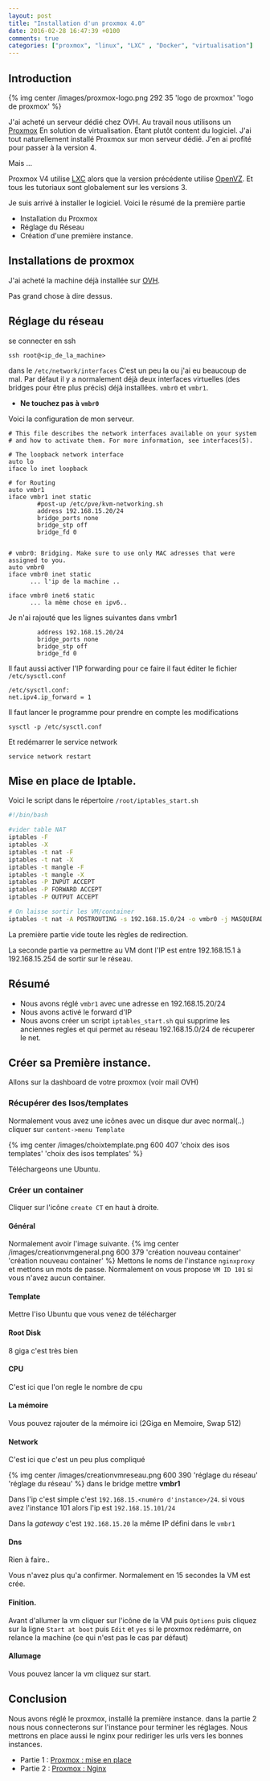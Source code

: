 ```yaml
---
layout: post
title: "Installation d'un proxmox 4.0"
date: 2016-02-28 16:47:39 +0100
comments: true
categories: ["proxmox", "linux", "LXC" , "Docker", "virtualisation"] 
---
```


## Introduction

{% img center /images/proxmox-logo.png 292 35 'logo de proxmox' 'logo de proxmox' %}

J'ai acheté un serveur dédié chez OVH. Au travail nous utilisons un [Proxmox](https://www.proxmox.com/en/proxmox-ve) En solution de virtualisation. Étant plutôt content du logiciel. J'ai tout naturellement installé Proxmox sur mon serveur dédié. J'en ai profité pour passer à la version 4.

Mais ...

Proxmox V4 utilise [LXC](https://help.ubuntu.com/community/LXC)  alors que la version précédente utilise [OpenVZ](https://openvz.org/Main_Page). Et tous les tutoriaux sont globalement sur les versions 3.

Je suis arrivé à installer le logiciel. Voici le résumé de la première partie

 * Installation du Proxmox
 * Réglage du Réseau
 * Création d'une première instance.

<!--more-->

## Installations de proxmox

J'ai acheté la machine déjà installée sur [OVH](https://www.ovh.com/fr/). 

Pas grand chose à dire dessus.

## Réglage du réseau
se connecter en ssh
```
ssh root@<ip_de_la_machine>
```
dans le `/etc/network/interfaces`
C'est un peu la ou j'ai eu beaucoup de mal. Par défaut il y a normalement déjà deux interfaces virtuelles (des bridges pour être plus précis) déjà installées. `vmbr0` et `vmbr1`.

 * **Ne touchez pas à `vmbr0`** 

Voici la configuration de mon serveur.

```
# This file describes the network interfaces available on your system
# and how to activate them. For more information, see interfaces(5).

# The loopback network interface
auto lo
iface lo inet loopback

# for Routing
auto vmbr1
iface vmbr1 inet static
        #post-up /etc/pve/kvm-networking.sh
        address 192.168.15.20/24
        bridge_ports none
        bridge_stp off
        bridge_fd 0


# vmbr0: Bridging. Make sure to use only MAC adresses that were assigned to you.
auto vmbr0
iface vmbr0 inet static
      ... l'ip de la machine ..

iface vmbr0 inet6 static
      ... la même chose en ipv6..
```

Je n'ai rajouté que les lignes suivantes dans vmbr1
```
        address 192.168.15.20/24
        bridge_ports none
        bridge_stp off
        bridge_fd 0
```

Il faut aussi activer l'IP forwarding
pour ce faire il faut éditer le fichier `/etc/sysctl.conf`
```
/etc/sysctl.conf:
net.ipv4.ip_forward = 1
```

Il faut lancer le programme pour prendre en compte les modifications

```
sysctl -p /etc/sysctl.conf
```

Et redémarrer le service network

```
service network restart
```

## Mise en place de Iptable.

Voici le script dans le répertoire
`/root/iptables_start.sh`

```sh
#!/bin/bash

#vider table NAT
iptables -F
iptables -X
iptables -t nat -F
iptables -t nat -X
iptables -t mangle -F
iptables -t mangle -X
iptables -P INPUT ACCEPT
iptables -P FORWARD ACCEPT
iptables -P OUTPUT ACCEPT

# On laisse sortir les VM/container
iptables -t nat -A POSTROUTING -s 192.168.15.0/24 -o vmbr0 -j MASQUERADE
```

La première partie vide toute les règles de redirection.

La seconde partie va permettre au VM dont l'IP est entre 192.168.15.1 à 192.168.15.254 de sortir sur le réseau.


## Résumé
 * Nous avons réglé `vmbr1` avec une adresse en 192.168.15.20/24
 * Nous avons activé le forward d'IP
 * Nous avons créer un script `iptables_start.sh` qui supprime les anciennes regles et qui permet au réseau 192.168.15.0/24 de récuperer le net.


## Créer sa Première instance.

Allons sur la dashboard de votre proxmox (voir mail OVH)

### Récupérer des Isos/templates
Normalement vous avez une icônes avec un disque dur avec normal(..) cliquer sur `content->menu Template`

{% img center /images/choixtemplate.png 600 407 'choix des isos templates' 'choix des isos templates' %}

Téléchargeons une Ubuntu.

### Créer un container 

Cliquer sur l'icône `create CT` en haut à droite.

#### Général
Normalement avoir l'image suivante.
{% img center /images/creationvmgeneral.png 600 379 'création nouveau container' 'création nouveau container' %}
Mettons le noms de l'instance `nginxproxy` et mettons un mots de passe. Normalement on vous propose `VM ID 101` si vous n'avez aucun container.

#### Template 
Mettre l'iso Ubuntu que vous venez de télécharger

#### Root Disk
8 giga c'est très bien

#### CPU
C'est ici que l'on regle le nombre de cpu

#### La mémoire
Vous pouvez rajouter de la mémoire ici (2Giga en Memoire, Swap 512)

#### Network

C'est ici que c'est un peu plus compliqué

{% img center /images/creationvmreseau.png 600 390 'réglage du réseau' 'réglage du réseau' %}
dans le bridge mettre **vmbr1**

Dans l'ip c'est simple c'est `192.168.15.<numéro d'instance>/24`. si vous avez l'instance 101 alors l'ip est `192.168.15.101/24`

Dans la *gateway* c'est `192.168.15.20` la même IP défini dans le `vmbr1`

#### Dns
Rien à faire..

Vous n'avez plus qu'a confirmer. Normalement en 15 secondes la VM est crée.

#### Finition.
Avant d'allumer la vm cliquer sur l'icône de la VM puis `Options` puis cliquez sur la ligne `Start at boot` puis `Edit` et `yes` si le proxmox redémarre, on relance la machine (ce qui n'est pas le cas par défaut)

#### Allumage
Vous pouvez lancer la vm cliquez sur start.

## Conclusion

Nous avons réglé le proxmox, installé la première instance. dans la partie 2 nous nous connecterons sur l'instance pour terminer les réglages. Nous mettrons en place aussi le nginx pour rediriger les urls vers les bonnes instances.



 * Partie 1 : [Proxmox : mise en place](/blog/2016/02/28/installation-dun-proxmox-4-dot-0/)
 * Partie 2 : [Proxmox : Nginx](/blog/2016/03/08/installation-dun-proxmox-4-dot-0-partie-2-nginx/)

